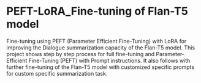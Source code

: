 # PEFT-LoRA_Fine-tuning of Flan-T5 model
Fine-tuning using PEFT (Parameter Efficient Fine-Tuning) with LoRA for improving the Dialogue summarization capacity of the Flan-T5 model. This project shows step by step process for full fine-tuning and Parameter-Efficient Fine-Tuning (PEFT) with Prompt instructions. It also follows with further fine-tuning of the Flan-T5 model with customized specific prompts for custom specific summarization task.
